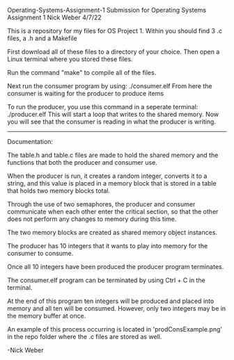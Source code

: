 Operating-Systems-Assignment-1
Submission for Operating Systems Assignment 1
Nick Weber
4/7/22


 This is a repository for my files for OS Project 1.
 Within you should find 3 .c files, a .h and a Makefile

First download all of these files to a directory of your choice.
Then open a Linux terminal where you stored these files.

Run the command "make" to compile all of the files.

Next run the consumer program by using:
          ./consumer.elf
From here the consumer is waiting for the producer to produce items

To run the producer, you use this command in a seperate terminal:
          ./producer.elf 
This will start a loop that writes to the shared memory. Now you will see that the consumer is reading in what the producer is writing.

------------------------------------------------------------------------------------
Documentation:

The table.h and table.c files are made to hold the shared memory and the functions that both the producer and consumer use.

When the producer is run, it creates a random integer, converts it to a string, and this value is placed in a memory block that is stored in a table that
holds two memory blocks total.

Through the use of two semaphores, the producer and consumer communicate when each other enter the critical section, so that the other does not perform
any changes to memory during this time.

The two memory blocks are created as shared memory object instances.

The producer has 10 integers that it wants to play into memory for the consumer to consume.

Once all 10 integers have been produced the producer program terminates.

The consumer.elf program can be terminated by using Ctrl + C in the terminal.

At the end of this program ten integers will be produced and placed into memory and all ten will be consumed. However, only two integers may be in the memory buffer at once.

An example of this process occurring is located in 'prodConsExample.png' in the repo folder where the .c files are stored as well.

-Nick Weber
